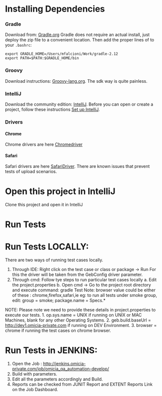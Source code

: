 # Installing Dependencies

### Gradle
Download from: [Gradle.org](http://gradle.org/gradle-download/)
Gradle does not require an actual install, just deploy the zip file to a convenient location.  Then add the proper lines of to your `.bashrc`:

```
export GRADLE_HOME=/Users/mfalcioni/Work/gradle-2.12
export PATH=$PATH:$GRADLE_HOME/bin
```

### Groovy
Download instructions: [Groovy-lang.org](http://groovy-lang.org/download.html). The sdk way is quite painless. 

### IntelliJ
Download the community edition: [IntelliJ](https://www.jetbrains.com/idea/#chooseYourEdition).  Before you can 
open or create a project, follow these instructions [Set up IntelliJ](http://stackoverflow.com/questions/31215452/intellij-idea-importing-gradle-project-getting-java-home-not-defined-yet).

### Drivers
#### Chrome
Chrome drivers are here [Chromedriver](http://chromedriver.storage.googleapis.com/index.html?path=2.14/)
#### Safari
Safari drivers are here [SafariDriver](https://github.com/SeleniumHQ/selenium/wiki/SafariDriver).
There are known issues that prevent tests of upload scenarios.

# Open this project in IntelliJ
Clone this project and open it in IntelliJ

# Run Tests
# Run Tests LOCALLY:
There are two ways of running test cases locally.
1. Through IDE: Right click on the test case or class or package -> Run
   For this the driver will be taken from the GebConfig driver parameter.
2. Through cmd: Follow tye steps to run particular test cases locally
    a. Edit the project.properties
    b. Open cmd -> Go to the project root directory and execute command: gradle <browser>Test
    Note: browser value could be either of these : chrome,firefox,safari,ie
    eg: to run all tests under smoke group, edit:
    group = smoke;
    package.name = Specs.*

NOTE: Please note we need to provide these details in project.properties to execute our tests.
    1. op.sys.name = UNIX 
            if running on UNIX or MAC Machines, blank for any other Operating Systems.
    2. geb.build.baseUrl = http://dev1.omicia-private.com
            if running on DEV Environment.
    3. browser = chrome
            if running the test cases on chrome browser.
            
# Run Tests in JENKINS:
1. Open the Job : http://jenkins.omicia-private.com/job/omicia_qa_automation-develop/
2. Build with parameters.
3. Edit all the parameters accordingly and Build.
4. Reports can be checked from JUNIT Report and EXTENT Reports Link on the Job Dashboard.